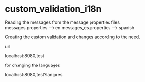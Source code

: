 # custom_validation_i18n

Reading the messages from the message properties files
messages.properties --> en 
messages_es.properties --> spanish

Creating the custom validation and changes according to the need.

url

localhost:8080/test

for changing the languages

localhost:8080/test?lang=es
